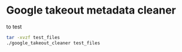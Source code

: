 # Google takeout metadata cleaner

to test
```sh
tar -xvzf test_files
./google_takeout_cleaner test_files
```